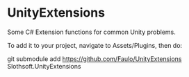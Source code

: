 # UnityExtensions
Some C# Extension functions for common Unity problems.

To add it to your project, navigate to Assets/Plugins, then do:

git submodule add https://github.com/Faulo/UnityExtensions Slothsoft.UnityExtensions
